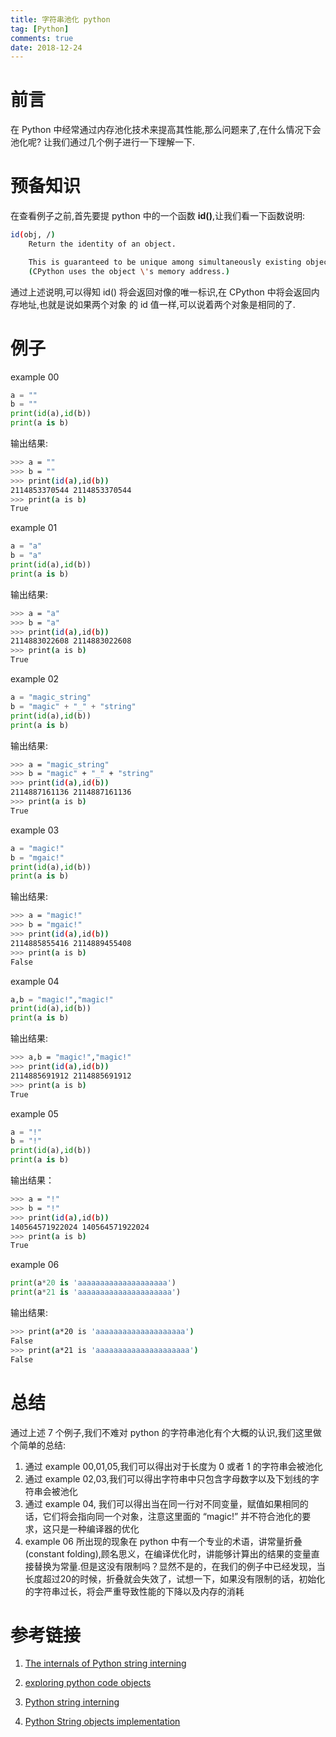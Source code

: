```yaml
---
title: 字符串池化 python
tag: [Python]
comments: true
date: 2018-12-24
---
```



# 前言

在 Python 中经常通过内存池化技术来提高其性能,那么问题来了,在什么情况下会池化呢? 让我们通过几个例子进行一下理解一下.

# 预备知识

在查看例子之前,首先要提 python 中的一个函数 **id()**,让我们看一下函数说明:

```bash
id(obj, /)
    Return the identity of an object.

    This is guaranteed to be unique among simultaneously existing objects.
    (CPython uses the object \'s memory address.)
```

通过上述说明,可以得知 id() 将会返回对像的唯一标识,在 CPython 中将会返回内存地址,也就是说如果两个对象 的 id 值一样,可以说着两个对象是相同的了.

# 例子

example 00

```python
a = ""
b = ""
print(id(a),id(b))
print(a is b)
```

输出结果:

```bash
>>> a = ""
>>> b = ""
>>> print(id(a),id(b))
2114853370544 2114853370544
>>> print(a is b)
True
```

example 01

```python
a = "a"
b = "a"
print(id(a),id(b))
print(a is b)
```

输出结果:

```bash
>>> a = "a"
>>> b = "a"
>>> print(id(a),id(b))
2114883022608 2114883022608
>>> print(a is b)
True
```

example 02

```python
a = "magic_string"
b = "magic" + "_" + "string"
print(id(a),id(b))
print(a is b)
```

输出结果:

```bash
>>> a = "magic_string"
>>> b = "magic" + "_" + "string"
>>> print(id(a),id(b))
2114887161136 2114887161136
>>> print(a is b)
True
```

example 03

```python
a = "magic!"
b = "mgaic!"
print(id(a),id(b))
print(a is b)
```

输出结果:

```bash
>>> a = "magic!"
>>> b = "mgaic!"
>>> print(id(a),id(b))
2114885855416 2114889455408
>>> print(a is b)
False
```

example 04

```python
a,b = "magic!","magic!"
print(id(a),id(b))
print(a is b)
```

输出结果:

```bash
>>> a,b = "magic!","magic!"
>>> print(id(a),id(b))
2114885691912 2114885691912
>>> print(a is b)
True
```

example 05

```python
a = "!"
b = "!"
print(id(a),id(b))
print(a is b)
```

输出结果：

```bash
>>> a = "!"
>>> b = "!"
>>> print(id(a),id(b))
140564571922024 140564571922024
>>> print(a is b)
True

```

example 06

```python
print(a*20 is 'aaaaaaaaaaaaaaaaaaaa')
print(a*21 is 'aaaaaaaaaaaaaaaaaaaaa')
```

输出结果:

```bash
>>> print(a*20 is 'aaaaaaaaaaaaaaaaaaaa')
False
>>> print(a*21 is 'aaaaaaaaaaaaaaaaaaaaa')
False
```

# 总结

通过上述 7 个例子,我们不难对 python 的字符串池化有个大概的认识,我们这里做个简单的总结:

1. 通过 example 00,01,05,我们可以得出对于长度为 0 或者 1 的字符串会被池化
2. 通过 example 02,03,我们可以得出字符串中只包含字母数字以及下划线的字符串会被池化
3. 通过 example 04, 我们可以得出当在同一行对不同变量，赋值如果相同的话，它们将会指向同一个对象，注意这里面的 “magic!” 并不符合池化的要求，这只是一种编译器的优化
4. example 06 所出现的现象在 python 中有一个专业的术语，讲常量折叠(constant folding),顾名思义，在编译优化时，讲能够计算出的结果的变量直接替换为常量.但是这没有限制吗？显然不是的，在我们的例子中已经发现，当长度超过20的时候，折叠就会失效了，试想一下，如果没有限制的话，初始化的字符串过长，将会严重导致性能的下降以及内存的消耗


# 参考链接

1. [The internals of Python string interning](http://guilload.com/python-string-interning/)

2. [exploring python code objects](https://late.am/post/2012/03/26/exploring-python-code-objects.html)

3. [Python string interning](https://stackoverflow.com/questions/15541404/python-string-interning)

4. [Python String objects implementation](http://www.laurentluce.com/posts/python-string-objects-implementation/)